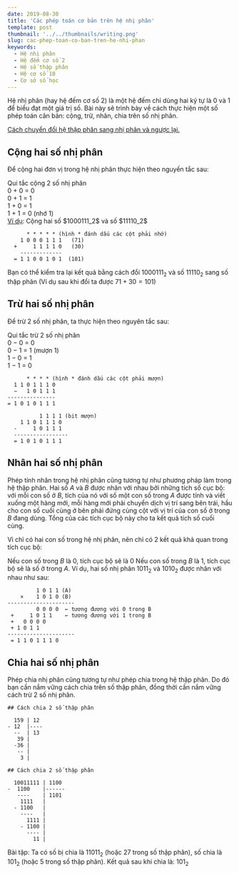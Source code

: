 ```yaml
---
date: 2019-08-30
title: 'Các phép toán cơ bản trên hệ nhị phân'
template: post
thumbnail: '../../thumbnails/writing.png'
slug: cac-phep-toan-co-ban-tren-he-nhi-phan
keywords:
  - Hệ nhị phân
  - Hệ đếm cơ số 2
  - Hệ số thập phân
  - Hệ cơ số 10
  - Cơ sở số học
---
```


Hệ nhị phân (hay hệ đếm cơ số 2) là một hệ đếm chỉ dùng hai ký tự là 0 và 1 để biểu đạt một giá trị số. Bài này sẽ trình bày về cách thực hiện một số phép toán căn bản: cộng, trừ, nhân, chia trên số nhị phân.

[<i class="fas fa-chevron-right"></i> Cách chuyển đổi hệ thập phân sang nhị phân và ngược lại.](/cach-chuyen-doi-he-thap-phan-sang-he-nhi-phan-va-nguoc-lai/)

## Cộng hai số nhị phân
Để cộng hai đơn vị trong hệ nhị phân thực hiện theo nguyến tắc sau:
<div class="def-box" markdown="1" id="dn1">
  <div class="box-title" markdown="1">
    Qui tắc cộng 2 số nhị phân
  </div>
  <div class="box-content" markdown="1">
    0 + 0 = 0<br />
    0 + 1 = 1<br />
    1 + 0 = 1<br />
    1 + 1 = 0 <span class="red">(nhớ 1)</span>
  </div>
</div>
<u>Ví dụ</u>: Cộng hai số $1000111_2$ và số $11110_2$ 

```terminal
      * * * * * (hình * đánh dấu các cột phải nhớ)
    1 0 0 0 1 1 1   (71)
  +     1 1 1 1 0   (30)
    -------------
  = 1 1 0 0 1 0 1  (101)
```
Bạn có thể kiểm tra lại kết quả bằng cách đổi $1000111_2$ và số $11110_2$ sang số thập phân (Ví dụ sau khi đổi ta được $71 + 30 = 101$)

## Trừ hai số nhị phân
Để trừ 2 số nhị phân, ta thực hiện theo nguyên tắc sau:

<div class="def-box" markdown="1" id="dn1">
  <div class="box-title" markdown="1">
    Qui tắc trừ 2 số nhị phân
  </div>
  <div class="box-content" markdown="1">
    0 − 0 = 0<br />
    0 − 1 = 1 <span class="red">(mượn 1)</span><br />
    1 − 0 = 1<br />
    1 − 1 = 0
  </div>
</div>

```terminal
      * * * * (hình * đánh dấu các cột phải mượn)
  1 1 0 1 1 1 0
  −   1 0 1 1 1
---------------
= 1 0 1 0 1 1 1

          1 1 1 1 (bit mượn)
    1 1 0 1 1 1 0
  -     1 0 1 1 1
  -----------------
  = 1 0 1 0 1 1 1
```
## Nhân hai số nhị phân
Phép tính nhân trong hệ nhị phân cũng tương tự như phương pháp làm trong hệ thập phân. Hai số $A$ và $B$ được nhân với nhau bởi những tích số cục bộ: với mỗi con số ở $B$, tích của nó với số một con số trong $A$ được tính và viết xuống một hàng mới, mỗi hàng mới phải chuyển dịch vị trí sang bên trái, hầu cho con số cuối cùng ở bên phải đứng cùng cột với vị trí của con số ở trong $B$ đang dùng. Tổng của các tích cục bộ này cho ta kết quả tích số cuối cùng.

Vì chỉ có hai con số trong hệ nhị phân, nên chỉ có 2 kết quả khả quan trong tích cục bộ:

Nếu con số trong $B$ là $0$, tích cục bộ sẽ là $0$
Nếu con số trong $B$ là $1$, tích cục bộ sẽ là số ở trong $A$. Ví dụ, hai số nhị phân $1011_2$ và $1010_2$ được nhân với nhau như sau:

```terminal
         1 0 1 1 (A)
    ×    1 0 1 0 (B)
---------------------
         0 0 0 0  ← tương đương với 0 trong B
 +     1 0 1 1    ← tương đương với 1 trong B
 +   0 0 0 0 
 + 1 0 1 1 
---------------------
 = 1 1 0 1 1 1 0
```

## Chia hai số nhị phân

Phép chia nhị phân cũng tương tự như phép chia trong hệ thập phân. Do đó bạn cần nắm vững cách chia trên số thập phân, đồng thời cần nắm vững cách trừ 2 số nhị phân.

```terminal
## Cách chia 2 số thập phân

  159 | 12
- 12  |----
  --  | 13
   39 |
  -36 |
   -- |
    3 |

## Cách chia 2 số thập phân

  10011111 | 1100
-  1100    |------
   ----    | 1101
    1111   |
  - 1100   |
    ----   |
      1111 |
    - 1100 |
      ---- |
        11 |
```

Bài tập: Ta có số bị chia là $11011_2$ (hoặc $27$ trong số thập phân), số chia là $101_2$ (hoặc $5$ trong số thập phân). Kết quả sau khi chia là: $101_2$